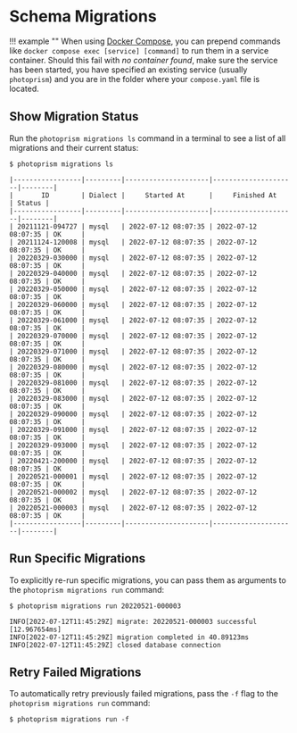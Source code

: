 # Schema Migrations

!!! example ""
    When using [Docker Compose](../../getting-started/docker-compose.md), you can prepend commands like `docker compose exec [service] [command]` to run them in a service container.
    Should this fail with *no container found*, make sure the service has been started, you have specified an existing service (usually `photoprism`) and you are in the folder where your `compose.yaml` file is located.

## Show Migration Status

Run the `photoprism migrations ls` command in a terminal to see a list of all migrations and their current status:

```
$ photoprism migrations ls

|-----------------|---------|---------------------|---------------------|--------|
|       ID        | Dialect |     Started At      |     Finished At     | Status |
|-----------------|---------|---------------------|---------------------|--------|
| 20211121-094727 | mysql   | 2022-07-12 08:07:35 | 2022-07-12 08:07:35 | OK     |
| 20211124-120008 | mysql   | 2022-07-12 08:07:35 | 2022-07-12 08:07:35 | OK     |
| 20220329-030000 | mysql   | 2022-07-12 08:07:35 | 2022-07-12 08:07:35 | OK     |
| 20220329-040000 | mysql   | 2022-07-12 08:07:35 | 2022-07-12 08:07:35 | OK     |
| 20220329-050000 | mysql   | 2022-07-12 08:07:35 | 2022-07-12 08:07:35 | OK     |
| 20220329-060000 | mysql   | 2022-07-12 08:07:35 | 2022-07-12 08:07:35 | OK     |
| 20220329-061000 | mysql   | 2022-07-12 08:07:35 | 2022-07-12 08:07:35 | OK     |
| 20220329-070000 | mysql   | 2022-07-12 08:07:35 | 2022-07-12 08:07:35 | OK     |
| 20220329-071000 | mysql   | 2022-07-12 08:07:35 | 2022-07-12 08:07:35 | OK     |
| 20220329-080000 | mysql   | 2022-07-12 08:07:35 | 2022-07-12 08:07:35 | OK     |
| 20220329-081000 | mysql   | 2022-07-12 08:07:35 | 2022-07-12 08:07:35 | OK     |
| 20220329-083000 | mysql   | 2022-07-12 08:07:35 | 2022-07-12 08:07:35 | OK     |
| 20220329-090000 | mysql   | 2022-07-12 08:07:35 | 2022-07-12 08:07:35 | OK     |
| 20220329-091000 | mysql   | 2022-07-12 08:07:35 | 2022-07-12 08:07:35 | OK     |
| 20220329-093000 | mysql   | 2022-07-12 08:07:35 | 2022-07-12 08:07:35 | OK     |
| 20220421-200000 | mysql   | 2022-07-12 08:07:35 | 2022-07-12 08:07:35 | OK     |
| 20220521-000001 | mysql   | 2022-07-12 08:07:35 | 2022-07-12 08:07:35 | OK     |
| 20220521-000002 | mysql   | 2022-07-12 08:07:35 | 2022-07-12 08:07:35 | OK     |
| 20220521-000003 | mysql   | 2022-07-12 08:07:35 | 2022-07-12 08:07:35 | OK     |
|-----------------|---------|---------------------|---------------------|--------|
```

## Run Specific Migrations

To explicitly re-run specific migrations, you can pass them as arguments to the `photoprism migrations run` command:

```
$ photoprism migrations run 20220521-000003

INFO[2022-07-12T11:45:29Z] migrate: 20220521-000003 successful [12.967654ms] 
INFO[2022-07-12T11:45:29Z] migration completed in 40.89123ms            
INFO[2022-07-12T11:45:29Z] closed database connection 
```

## Retry Failed Migrations

To automatically retry previously failed migrations, pass the `-f` flag to the `photoprism migrations run` command:

```
$ photoprism migrations run -f
```
